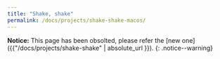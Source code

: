 ```yaml
---
title: "Shake, shake"
permalink: /docs/projects/shake-shake-macos/
---
```


**Notice:** This page has been obsolted, please refer the [new one]({{"/docs/projects/shake-shake" | absolute_url }}).
{: .notice--warning}
